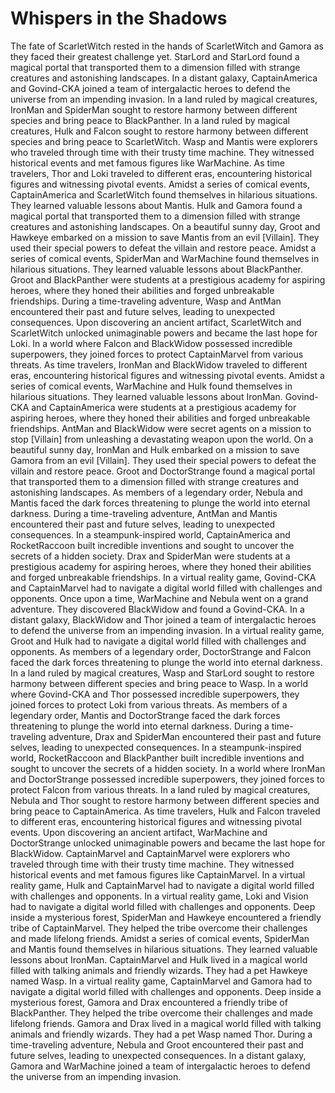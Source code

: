 # Whispers in the Shadows

The fate of ScarletWitch rested in the hands of ScarletWitch and Gamora as they faced their greatest challenge yet.
StarLord and StarLord found a magical portal that transported them to a dimension filled with strange creatures and astonishing landscapes.
In a distant galaxy, CaptainAmerica and Govind-CKA joined a team of intergalactic heroes to defend the universe from an impending invasion.
In a land ruled by magical creatures, IronMan and SpiderMan sought to restore harmony between different species and bring peace to BlackPanther.
In a land ruled by magical creatures, Hulk and Falcon sought to restore harmony between different species and bring peace to ScarletWitch.
Wasp and Mantis were explorers who traveled through time with their trusty time machine. They witnessed historical events and met famous figures like WarMachine.
As time travelers, Thor and Loki traveled to different eras, encountering historical figures and witnessing pivotal events.
Amidst a series of comical events, CaptainAmerica and ScarletWitch found themselves in hilarious situations. They learned valuable lessons about Mantis.
Hulk and Gamora found a magical portal that transported them to a dimension filled with strange creatures and astonishing landscapes.
On a beautiful sunny day, Groot and Hawkeye embarked on a mission to save Mantis from an evil [Villain]. They used their special powers to defeat the villain and restore peace.
Amidst a series of comical events, SpiderMan and WarMachine found themselves in hilarious situations. They learned valuable lessons about BlackPanther.
Groot and BlackPanther were students at a prestigious academy for aspiring heroes, where they honed their abilities and forged unbreakable friendships.
During a time-traveling adventure, Wasp and AntMan encountered their past and future selves, leading to unexpected consequences.
Upon discovering an ancient artifact, ScarletWitch and ScarletWitch unlocked unimaginable powers and became the last hope for Loki.
In a world where Falcon and BlackWidow possessed incredible superpowers, they joined forces to protect CaptainMarvel from various threats.
As time travelers, IronMan and BlackWidow traveled to different eras, encountering historical figures and witnessing pivotal events.
Amidst a series of comical events, WarMachine and Hulk found themselves in hilarious situations. They learned valuable lessons about IronMan.
Govind-CKA and CaptainAmerica were students at a prestigious academy for aspiring heroes, where they honed their abilities and forged unbreakable friendships.
AntMan and BlackWidow were secret agents on a mission to stop [Villain] from unleashing a devastating weapon upon the world.
On a beautiful sunny day, IronMan and Hulk embarked on a mission to save Gamora from an evil [Villain]. They used their special powers to defeat the villain and restore peace.
Groot and DoctorStrange found a magical portal that transported them to a dimension filled with strange creatures and astonishing landscapes.
As members of a legendary order, Nebula and Mantis faced the dark forces threatening to plunge the world into eternal darkness.
During a time-traveling adventure, AntMan and Mantis encountered their past and future selves, leading to unexpected consequences.
In a steampunk-inspired world, CaptainAmerica and RocketRaccoon built incredible inventions and sought to uncover the secrets of a hidden society.
Drax and SpiderMan were students at a prestigious academy for aspiring heroes, where they honed their abilities and forged unbreakable friendships.
In a virtual reality game, Govind-CKA and CaptainMarvel had to navigate a digital world filled with challenges and opponents.
Once upon a time, WarMachine and Nebula went on a grand adventure. They discovered BlackWidow and found a Govind-CKA.
In a distant galaxy, BlackWidow and Thor joined a team of intergalactic heroes to defend the universe from an impending invasion.
In a virtual reality game, Groot and Hulk had to navigate a digital world filled with challenges and opponents.
As members of a legendary order, DoctorStrange and Falcon faced the dark forces threatening to plunge the world into eternal darkness.
In a land ruled by magical creatures, Wasp and StarLord sought to restore harmony between different species and bring peace to Wasp.
In a world where Govind-CKA and Thor possessed incredible superpowers, they joined forces to protect Loki from various threats.
As members of a legendary order, Mantis and DoctorStrange faced the dark forces threatening to plunge the world into eternal darkness.
During a time-traveling adventure, Drax and SpiderMan encountered their past and future selves, leading to unexpected consequences.
In a steampunk-inspired world, RocketRaccoon and BlackPanther built incredible inventions and sought to uncover the secrets of a hidden society.
In a world where IronMan and DoctorStrange possessed incredible superpowers, they joined forces to protect Falcon from various threats.
In a land ruled by magical creatures, Nebula and Thor sought to restore harmony between different species and bring peace to CaptainAmerica.
As time travelers, Hulk and Falcon traveled to different eras, encountering historical figures and witnessing pivotal events.
Upon discovering an ancient artifact, WarMachine and DoctorStrange unlocked unimaginable powers and became the last hope for BlackWidow.
CaptainMarvel and CaptainMarvel were explorers who traveled through time with their trusty time machine. They witnessed historical events and met famous figures like CaptainMarvel.
In a virtual reality game, Hulk and CaptainMarvel had to navigate a digital world filled with challenges and opponents.
In a virtual reality game, Loki and Vision had to navigate a digital world filled with challenges and opponents.
Deep inside a mysterious forest, SpiderMan and Hawkeye encountered a friendly tribe of CaptainMarvel. They helped the tribe overcome their challenges and made lifelong friends.
Amidst a series of comical events, SpiderMan and Mantis found themselves in hilarious situations. They learned valuable lessons about IronMan.
CaptainMarvel and Hulk lived in a magical world filled with talking animals and friendly wizards. They had a pet Hawkeye named Wasp.
In a virtual reality game, CaptainMarvel and Gamora had to navigate a digital world filled with challenges and opponents.
Deep inside a mysterious forest, Gamora and Drax encountered a friendly tribe of BlackPanther. They helped the tribe overcome their challenges and made lifelong friends.
Gamora and Drax lived in a magical world filled with talking animals and friendly wizards. They had a pet Wasp named Thor.
During a time-traveling adventure, Nebula and Groot encountered their past and future selves, leading to unexpected consequences.
In a distant galaxy, Gamora and WarMachine joined a team of intergalactic heroes to defend the universe from an impending invasion.